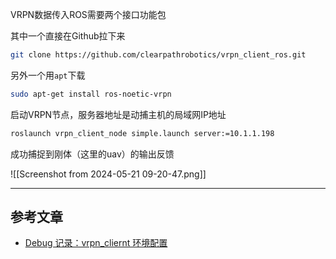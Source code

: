 VRPN数据传入ROS需要两个接口功能包

其中一个直接在Github拉下来

```bash
git clone https://github.com/clearpathrobotics/vrpn_client_ros.git
```

另外一个用`apt`下载

```bash
sudo apt-get install ros-noetic-vrpn
```

启动VRPN节点，服务器地址是动捕主机的局域网IP地址

```bash
roslaunch vrpn_client_node simple.launch server:=10.1.1.198
```

成功捕捉到刚体（这里的uav）的输出反馈

![[Screenshot from 2024-05-21 09-20-47.png]]

---
## 参考文章

+ [Debug 记录：vrpn_cliernt 环境配置](https://blog.csdn.net/Panda2412/article/details/132153487)
